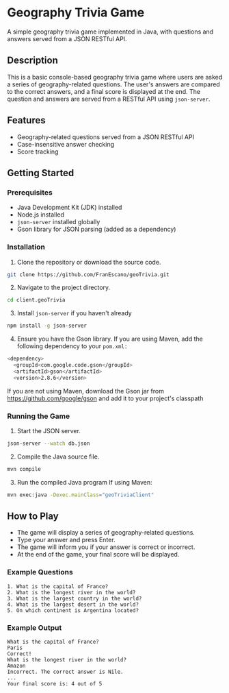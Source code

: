 # Geography Trivia Game

A simple geography trivia game implemented in Java, with questions and answers served from a JSON RESTful API.

## Description

This is a basic console-based geography trivia game where users are asked a series of geography-related questions. 
The user's answers are compared to the correct answers, and a final score is displayed at the end. The question and 
answers are served from a RESTful API using `json-server`.


## Features

- Geography-related questions served from a JSON RESTful API
- Case-insensitive answer checking
- Score tracking

## Getting Started

### Prerequisites

- Java Development Kit (JDK) installed
- Node.js installed
- `json-server` installed globally
- Gson library for JSON parsing (added as a dependency)

### Installation

1. Clone the repository or download the source code.

```sh
git clone https://github.com/FranEscano/geoTrivia.git
```

2. Navigate to the project directory.
```sh
cd client.geoTrivia
```

3. Install `json-server` if you haven't already
```sh
npm install -g json-server
```

4. Ensure you have the Gson library. If you are using Maven, add the following dependency to your `pom.xml:`
```sh
<dependency>
  <groupId<com.google.code.gson</groupId>
  <artifactId>gson</artifactId>
  <version>2.8.6</version> 
```
If you are not using Maven, download the Gson jar from https://github.com/google/gson and add it to your 
project's classpath

### Running the Game

1. Start the JSON server.
```sh
json-server --watch db.json
```

2. Compile the Java source file.
```sh
mvn compile
```

3. Run the compiled Java program
If using Maven:
```sh
mvn exec:java -Dexec.mainClass="geoTriviaClient"
```

## How to Play
 - The game will display a series of geography-related questions. 
 - Type your answer and press Enter. 
 - The game will inform you if your answer is correct or incorrect. 
 - At the end of the game, your final score will be displayed.

### Example Questions
    1. What is the capital of France?
    2. What is the longest river in the world?
    3. What is the largest country in the world?
    4. What is the largest desert in the world?
    5. On which continent is Argentina located?

### Example Output
```
What is the capital of France?
Paris
Correct!
What is the longest river in the world?
Amazon
Incorrect. The correct answer is Nile.
...
Your final score is: 4 out of 5
```
